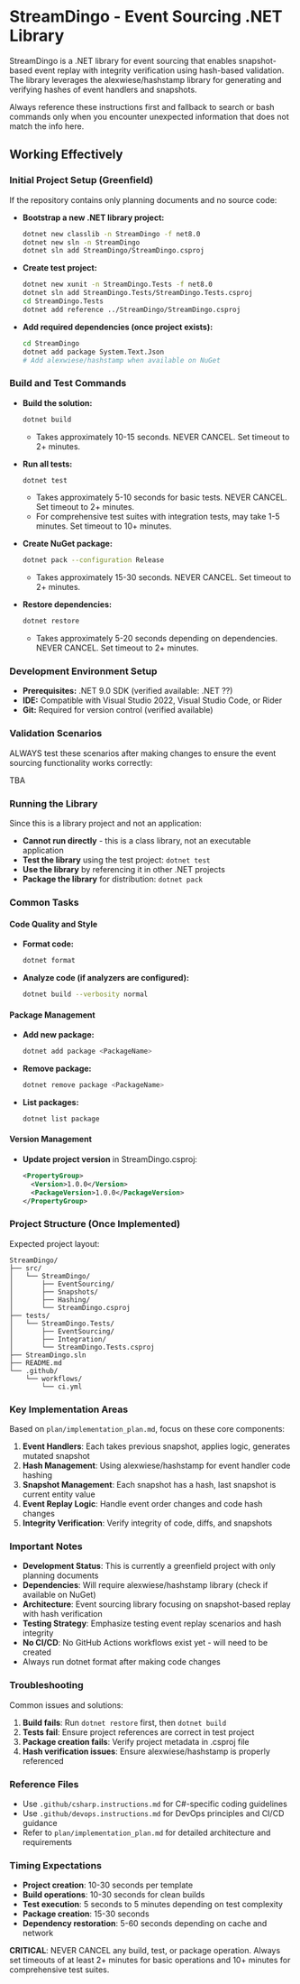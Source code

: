 
# StreamDingo - Event Sourcing .NET Library

StreamDingo is a .NET library for event sourcing that enables snapshot-based event replay with integrity verification using hash-based validation. The library leverages the alexwiese/hashstamp library for generating and verifying hashes of event handlers and snapshots.

Always reference these instructions first and fallback to search or bash commands only when you encounter unexpected information that does not match the info here.

## Working Effectively

### Initial Project Setup (Greenfield)
If the repository contains only planning documents and no source code:

- **Bootstrap a new .NET library project:**
  ```bash
  dotnet new classlib -n StreamDingo -f net8.0
  dotnet new sln -n StreamDingo
  dotnet sln add StreamDingo/StreamDingo.csproj
  ```

- **Create test project:**
  ```bash
  dotnet new xunit -n StreamDingo.Tests -f net8.0
  dotnet sln add StreamDingo.Tests/StreamDingo.Tests.csproj
  cd StreamDingo.Tests
  dotnet add reference ../StreamDingo/StreamDingo.csproj
  ```

- **Add required dependencies (once project exists):**
  ```bash
  cd StreamDingo
  dotnet add package System.Text.Json
  # Add alexwiese/hashstamp when available on NuGet
  ```

### Build and Test Commands

- **Build the solution:**
  ```bash
  dotnet build
  ```
  - Takes approximately 10-15 seconds. NEVER CANCEL. Set timeout to 2+ minutes.

- **Run all tests:**
  ```bash
  dotnet test
  ```
  - Takes approximately 5-10 seconds for basic tests. NEVER CANCEL. Set timeout to 2+ minutes.
  - For comprehensive test suites with integration tests, may take 1-5 minutes. Set timeout to 10+ minutes.

- **Create NuGet package:**
  ```bash
  dotnet pack --configuration Release
  ```
  - Takes approximately 15-30 seconds. NEVER CANCEL. Set timeout to 2+ minutes.

- **Restore dependencies:**
  ```bash
  dotnet restore
  ```
  - Takes approximately 5-20 seconds depending on dependencies. NEVER CANCEL. Set timeout to 2+ minutes.

### Development Environment Setup

- **Prerequisites:** .NET 9.0 SDK (verified available: .NET ??)
- **IDE:** Compatible with Visual Studio 2022, Visual Studio Code, or Rider
- **Git:** Required for version control (verified available)

### Validation Scenarios

ALWAYS test these scenarios after making changes to ensure the event sourcing functionality works correctly:

TBA

### Running the Library

Since this is a library project and not an application:

- **Cannot run directly** - this is a class library, not an executable application
- **Test the library** using the test project: `dotnet test`
- **Use the library** by referencing it in other .NET projects
- **Package the library** for distribution: `dotnet pack`

### Common Tasks

#### Code Quality and Style
- **Format code:**
  ```bash
  dotnet format
  ```
- **Analyze code (if analyzers are configured):**
  ```bash
  dotnet build --verbosity normal
  ```

#### Package Management
- **Add new package:**
  ```bash
  dotnet add package <PackageName>
  ```
- **Remove package:**
  ```bash
  dotnet remove package <PackageName>
  ```
- **List packages:**
  ```bash
  dotnet list package
  ```

#### Version Management
- **Update project version** in StreamDingo.csproj:
  ```xml
  <PropertyGroup>
    <Version>1.0.0</Version>
    <PackageVersion>1.0.0</PackageVersion>
  </PropertyGroup>
  ```

### Project Structure (Once Implemented)

Expected project layout:
```
StreamDingo/
├── src/
│   └── StreamDingo/
│       ├── EventSourcing/
│       ├── Snapshots/
│       ├── Hashing/
│       └── StreamDingo.csproj
├── tests/
│   └── StreamDingo.Tests/
│       ├── EventSourcing/
│       ├── Integration/
│       └── StreamDingo.Tests.csproj
├── StreamDingo.sln
├── README.md
└── .github/
    └── workflows/
        └── ci.yml
```

### Key Implementation Areas

Based on `plan/implementation_plan.md`, focus on these core components:

1. **Event Handlers**: Each takes previous snapshot, applies logic, generates mutated snapshot
2. **Hash Management**: Using alexwiese/hashstamp for event handler code hashing
3. **Snapshot Management**: Each snapshot has a hash, last snapshot is current entity value
4. **Event Replay Logic**: Handle event order changes and code hash changes
5. **Integrity Verification**: Verify integrity of code, diffs, and snapshots

### Important Notes

- **Development Status**: This is currently a greenfield project with only planning documents
- **Dependencies**: Will require alexwiese/hashstamp library (check if available on NuGet)
- **Architecture**: Event sourcing library focusing on snapshot-based replay with hash verification
- **Testing Strategy**: Emphasize testing event replay scenarios and hash integrity
- **No CI/CD**: No GitHub Actions workflows exist yet - will need to be created
- Always run dotnet format after making code changes 

### Troubleshooting

Common issues and solutions:

1. **Build fails**: Run `dotnet restore` first, then `dotnet build`
2. **Tests fail**: Ensure project references are correct in test project
3. **Package creation fails**: Verify project metadata in .csproj file
4. **Hash verification issues**: Ensure alexwiese/hashstamp is properly referenced

### Reference Files

- Use `.github/csharp.instructions.md` for C#-specific coding guidelines
- Use `.github/devops.instructions.md` for DevOps principles and CI/CD guidance
- Refer to `plan/implementation_plan.md` for detailed architecture and requirements

### Timing Expectations

- **Project creation**: 10-30 seconds per template
- **Build operations**: 10-30 seconds for clean builds
- **Test execution**: 5 seconds to 5 minutes depending on test complexity
- **Package creation**: 15-30 seconds
- **Dependency restoration**: 5-60 seconds depending on cache and network

**CRITICAL**: NEVER CANCEL any build, test, or package operation. Always set timeouts of at least 2+ minutes for basic operations and 10+ minutes for comprehensive test suites.
